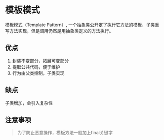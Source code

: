 # 模板模式

模板模式（Template Pattern）, 一个抽象类公开定了执行它方法的模板，子类重写方法实现，但是调用仍然是用抽象类定义的方法执行。

## 优点

1. 封装不变部分，拓展可变部分
2. 提取公共代码，便于维护
3. 行为由父类控制，子类实现

## 缺点

子类增加，会引入复杂性

## 注意事项

> 为了防止恶意操作，模板方法一般加上final关键字